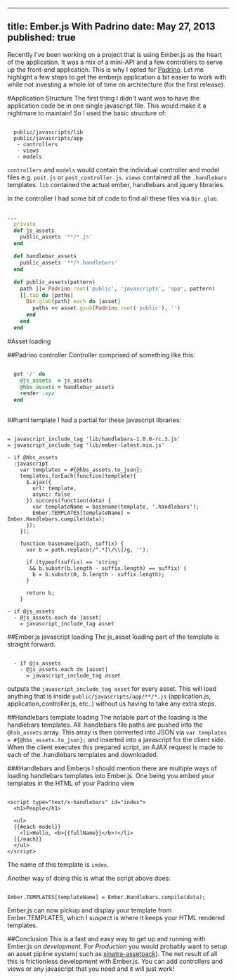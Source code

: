 ----
title: Ember.js With Padrino
date: May 27, 2013
published: true
----

Recently I've been working on a project that is using Ember.js
as the heart of the application.  It was a mix of a mini-API and
a few controllers to serve up the front-end application.  This is
why I opted for [Padrino](http://padrinorb.com).  Let me highlight
a few steps to get the emberjs application a bit easier to work
with while not investing a whole lot of time on architecture (for
the first release).

#Application Structure
The first thing I didn't want was to have the application code be
in one single javascript file.  This would make it a nightmare to
maintain!  So I used the basic structure of:

```

  public/javascripts/lib
  public/javascripts/app
   - controllers
   - views
   - models
```

`controllers` and `models` would contain the individual controller and
model files e.g. `post.js` or `post_controller.js`. `views` contained
all the `.handlebars` templates. `lib` contained the actual ember,
handlebars and jquery libraries.

In the controller I had some bit of code to find all these files via
`Dir.glob`.

```ruby

...
  private
  def js_assets
    public_assets '**/*.js'
  end

  def handlebar_assets
    public_assets '**/*.handlebars'
  end

  def public_assets(pattern)
    path ||= Padrino.root('public', 'javascripts', 'app', pattern)
    [].tap do |paths|
      Dir.glob(path).each do |asset| 
        paths << asset.gsub(Padrino.root('public'), '')
      end
    end
  end
```

#Asset loading


##Padrino controller
Controller comprised of something like this:

```ruby

  get '/' do
    @js_assets  = js_assets
    @hbs_assets = handlebar_assets
    render :xyz
  end
  
```

##haml template
I had a partial for these javascript libraries:

```haml

= javascript_include_tag 'lib/handlebars-1.0.0-rc.3.js'
= javascript_include_tag 'lib/ember-latest.min.js'

- if @hbs_assets
  :javascript
    var templates = #{@hbs_assets.to_json};
    templates.forEach(function(template){
      $.ajax({
        url: template,
        async: false
      }).success(function(data) {
        var templateName = basename(template, '.handlebars');
        Ember.TEMPLATES[templateName] = Ember.Handlebars.compile(data);
      });
    });

    function basename(path, suffix) {
      var b = path.replace(/^.*[\/\\]/g, '');

      if (typeof(suffix) == 'string' 
       && b.substr(b.length - suffix.length) == suffix) {
        b = b.substr(0, b.length - suffix.length);
      }

      return b;
    }
    
- if @js_assets
  - @js_assets.each do |asset|
    = javascript_include_tag asset
```

##Ember.js javascript loading
The js_asset loading part of the template is straight forward.

```

  - if @js_assets
    - @js_assets.each do |asset|
      = javascript_include_tag asset
```
outputs the `javascript_include_tag asset` for every asset.  This
will load anything that is inside `public/javascripts/app/**/*.js`
(application.js, application_controller.js, etc..)
without us having to take any extra steps.

##Handlebars template loading
The notable part of the loading is the handlebars templates.
All .handlebars file paths are pushed into the `@hsb_assets` array.
This array is then converted into JSON via `var templates = #{@hbs_assets.to_json};`
and inserted into a javascript for the client side.  When the client
executes this prepared script, an AJAX request is made to each of the 
.handlebars templates and downloaded.

###Handlebars and Emberjs
I should mention there are multiple ways of loading handlebars templates into 
Ember.js.  One being you embed your templates in the HTML of your Padrino view

```

<script type="text/x-handlebars" id="index">
  <h1>People</h1>

  <ul>
  {{#each model}}
    <li>Hello, <b>{{fullName}}</b>!</li>
  {{/each}}
  </ul>
</script>
```

The name of this template is `index`.

Another way of doing this is what the script above does:

```

Ember.TEMPLATES[templateName] = Ember.Handlebars.compile(data);
```

Ember.js can now pickup and display your template from Ember.TEMPLATES, which
I suspect is where it keeps your HTML rendered templates.

##Conclusion
This is a fast and easy way to get up and running with Ember.js on *development*.
For *Production* you would probably want to setup an asset pipline system( such as
[sinatra-assetpack](https://github.com/rstacruz/sinatra-assetpack)).  The net
result of all this is frictionless development with Ember.js.  You can add controllers
and views or any javascript that you need and it will just work!
